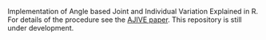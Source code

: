 Implementation of Angle based Joint and Individual Variation Explained in R. For details of the procedure see the [AJIVE paper](https://arxiv.org/abs/1704.02060). This repository is still under development.